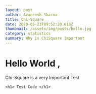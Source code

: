```yaml
---
layout: post
author: Avaneesh Sharma
title: Chi-Square
date: 2020-05-23T09:52:20.613Z
thumbnail: /assets/img/posts/hello.jpg
category: statistics
summary: Why is ChiSquare Important
---
```

# Hello World ,

Chi-Square is a very Important Test

```
<h1> Test Code </h1>
```